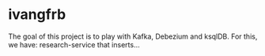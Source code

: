 # ivangfrb
The goal of this project is to play with Kafka, Debezium and ksqlDB. For this, we have: research-service that inserts…
